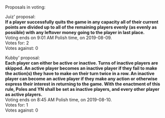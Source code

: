 Proposals in voting:  

Juiz' proposal:  
**If a player successfully quits the game in any capacity all of their current points are divided up to all of the remaining players evenly (as evenly as possible) with any leftover money going to the player in last place.**  
Voting ends on 9:01 AM Polish time, on 2019-08-09.  
Votes for: 2  
Votes against: 0  

Kubby' proposal:  
**Each player can either be active or inactive. Turns of inactive players are skipped. An active player becomes an inactive player if they fail to make the action(s) they have to make on their turn twice in a row. An inactive player can become an active player if they make any action or otherwise express their interest in returning to the game. With the enactment of this rule, Poles and YN shall be set as inactive players, and every other player as active players.**  
Voting ends on 8:45 AM Polish time, on 2019-08-10.  
Votes for: 1  
Votes against: 0  
